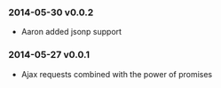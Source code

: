 ### 2014-05-30 v0.0.2

* Aaron added jsonp support

### 2014-05-27 v0.0.1

* Ajax requests combined with the power of promises